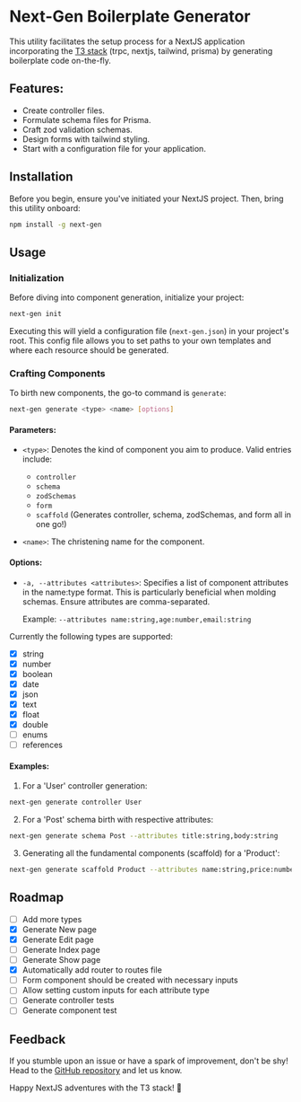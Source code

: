 # Next-Gen Boilerplate Generator

This utility facilitates the setup process for a NextJS application incorporating the [T3 stack](https://create.t3.gg/) (trpc, nextjs, tailwind, prisma) by generating boilerplate code on-the-fly.

## Features:

- Create controller files.
- Formulate schema files for Prisma.
- Craft zod validation schemas.
- Design forms with tailwind styling.
- Start with a configuration file for your application.

## Installation

Before you begin, ensure you've initiated your NextJS project. Then, bring this utility onboard:

```bash
npm install -g next-gen
```

## Usage

### Initialization

Before diving into component generation, initialize your project:

```bash
next-gen init
```

Executing this will yield a configuration file (`next-gen.json`) in your project's root.
This config file allows you to set paths to your own templates and where each resource should be generated.

### Crafting Components

To birth new components, the go-to command is `generate`:

```bash
next-gen generate <type> <name> [options]
```

#### Parameters:

- `<type>`: Denotes the kind of component you aim to produce. Valid entries include: 
  - `controller`
  - `schema`
  - `zodSchemas`
  - `form`
  - `scaffold` (Generates controller, schema, zodSchemas, and form all in one go!)

- `<name>`: The christening name for the component.

#### Options:

- `-a, --attributes <attributes>`: Specifies a list of component attributes in the name:type format. This is particularly beneficial when molding schemas. Ensure attributes are comma-separated. 

  Example: `--attributes name:string,age:number,email:string`

Currently the following types are supported:
- [x] string
- [x] number
- [x] boolean
- [x] date
- [x] json
- [x] text
- [x] float
- [x] double
- [ ] enums
- [ ] references

#### Examples:

1. For a 'User' controller generation:

```bash
next-gen generate controller User
```

2. For a 'Post' schema birth with respective attributes:

```bash
next-gen generate schema Post --attributes title:string,body:string
```

3. Generating all the fundamental components (scaffold) for a 'Product':

```bash
next-gen generate scaffold Product --attributes name:string,price:number
```

## Roadmap

- [ ] Add more types
- [x] Generate New page
- [x] Generate Edit page
- [ ] Generate Index page
- [ ] Generate Show page
- [x] Automatically add router to routes file
- [ ] Form component should be created with necessary inputs
- [ ] Allow setting custom inputs for each attribute type
- [ ] Generate controller tests
- [ ] Generate component test

## Feedback

If you stumble upon an issue or have a spark of improvement, don't be shy! Head to the [GitHub repository](#) and let us know.

Happy NextJS adventures with the T3 stack! 🚀
